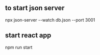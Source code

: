 ## to start json server 

npx json-server --watch db.json --port 3001

## start react app

npm run start

